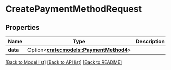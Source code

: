 # CreatePaymentMethodRequest

## Properties

Name | Type | Description | Notes
------------ | ------------- | ------------- | -------------
**data** | Option<[**crate::models::PaymentMethod4**](PaymentMethod_4.md)> |  | [optional]

[[Back to Model list]](../README.md#documentation-for-models) [[Back to API list]](../README.md#documentation-for-api-endpoints) [[Back to README]](../README.md)


